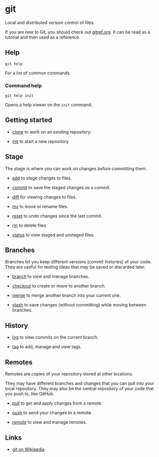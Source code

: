 # git

Local and distributed version control of files.

If you are new to Git, you should check out
[gitref.org](http://gitref.org/).
It can be read as a tutorial and then used as a reference.


## Help

	git help

For a list of common commands.


### Command help

	git help init

Opens a help viewer on the `init` command.


## Getting started

- [clone](./clone/) to work on an existing repository.

- [init](./init/) to start a new repository.


## Stage

The stage is where you can work on changes before committing them.

- [add](./add/) to stage changes to files.

- [commit](./commit/) to save the staged changes as a commit.

- [diff](./diff/) for viewing changes to files.

- [mv](./mv/) to move or rename files.

- [reset](./reset/) to undo changes since the last commit.

- [rm](./rm/) to delete files.

- [status](./status/) to view staged and unstaged files.


## Branches

Branches let you keep different versions (commit histories) of your
code.
They are useful for testing ideas that may be saved or discarded later.

- [branch](./branch/) to view and manage branches.

- [checkout](./checkout/) to create or move to another branch.

- [merge](./merge/) to merge another branch into your current one.

- [stash](./stash/) to save changes (without committing) while moving
  between branches.


## History

- [log](./log/) to view commits on the current branch.

- [tag](./tag/) to add, manage and view tags.


## Remotes

Remotes are copies of your repository stored at other locations.

They may have different branches and changes that you can pull into your
local repository.
They may also be the central repository of your code that you push to,
like GitHub.

- [pull](./pull/) to get and apply changes from a remote.

- [push](./push/) to send your changes to a remote.

- [remote](./remote/) to view and manage remotes.


## Links

- [git on Wikipedia](https://en.wikipedia.org/wiki/Git_%28software%29)
